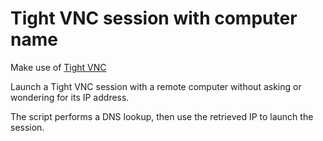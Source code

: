 # Tight VNC session with computer name

Make use of [Tight VNC](https://www.tightvnc.com/)

Launch a Tight VNC session with a remote computer without asking or wondering for its IP address.

The script performs a DNS lookup, then use the retrieved IP to launch the session.
